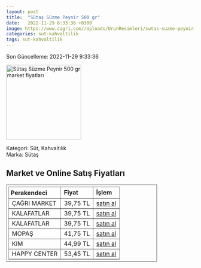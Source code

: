```yaml
---
layout: post
title:  "Sütaş Süzme Peynir 500 gr"
date:   2022-11-29 6:33:36 +0300
image: https://www.cagri.com//Uploads/UrunResimleri/sutas-suzme-peynir-500-gr-d746.jpg
categories: sut-kahvaltilik
tags: sut-kahvaltilik
---
```


Son Güncelleme: 2022-11-29 9:33:36

<img src="https://www.cagri.com//Uploads/UrunResimleri/sutas-suzme-peynir-500-gr-d746.jpg" width="200" alt="Sütaş Süzme Peynir 500 gr market fiyatları" />

Kategori: Süt, Kahvaltılık
<br />
Marka: Sütaş

<h2>Market ve Online Satış Fiyatları</h2>

<table border="1" style="padding: 5px;width:80%;">
  <tr>
    <td style="padding: 5px;"><strong>Perakendeci</strong></td>
    <td><strong>Fiyat</strong></td>
    <td><strong>İşlem</strong></td>
  </tr>
  <tr>
              <td title="Çağrı Market">ÇAĞRI MARKET</td>
              <td>39,75 TL</td>
              <td><a title="Çağrı Market" target="_blank" href="https://www.cagri.com/sutas-suzme-peynir-500-gr">satın al</a></td>
            </tr><tr>
              <td title="Kalafatlar">KALAFATLAR</td>
              <td>39,75 TL</td>
              <td><a title="Kalafatlar" target="_blank" href="https://www.kalafatlar.com/urun/sutas-suzme-peynir-500-gr">satın al</a></td>
            </tr><tr>
              <td title="Kalafatlar">KALAFATLAR</td>
              <td>39,75 TL</td>
              <td><a title="Kalafatlar" target="_blank" href="https://www.kalafatlar.com/urun/sutas-suzme-peynir-500-gr">satın al</a></td>
            </tr><tr>
              <td title="Mopaş">MOPAŞ</td>
              <td>41,75 TL</td>
              <td><a title="Mopaş" target="_blank" href="https://www.mopas.com.tr/sutas-suzme-peynir-500-gr/p/102551">satın al</a></td>
            </tr><tr>
              <td title="Kim">KIM</td>
              <td>44,99 TL</td>
              <td><a title="Kim" target="_blank" href="https://www.kimgeldi.com/sutas-suzme-peynir-500-gr">satın al</a></td>
            </tr><tr>
              <td title="Happy Center">HAPPY CENTER</td>
              <td>53,45 TL</td>
              <td><a title="Happy Center" target="_blank" href="https://www.happycenter.com.tr/sutas-suzme-peynir-form-500-gr">satın al</a></td>
            </tr>
</table>
